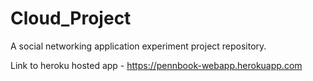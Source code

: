 # Cloud_Project
A social networking application experiment project repository.

Link to heroku hosted app - https://pennbook-webapp.herokuapp.com
